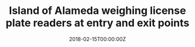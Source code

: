 ---
url: https://www.sfchronicle.com/bayarea/article/Island-of-Alameda-weighing-license-plate-readers-12550814.php
title: Island of Alameda weighing license plate readers at entry and exit points
publication: The San Francisco Chronicle
date: 2018-02-15T00:00:00Z 
image: ""
---